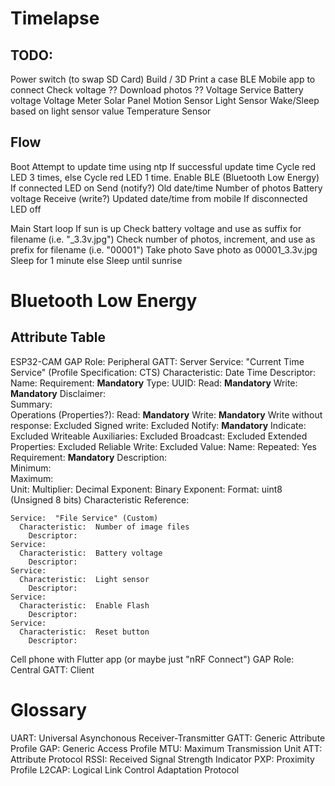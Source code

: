 Timelapse
=========


TODO:
-----
Power switch (to swap SD Card)
Build / 3D Print a case
BLE
  Mobile app to connect
    Check voltage ??
    Download photos ??
  Voltage Service
    Battery voltage
Voltage Meter
Solar Panel
Motion Sensor
Light Sensor
  Wake/Sleep based on light sensor value
Temperature Sensor


Flow
----
Boot
  Attempt to update time using ntp
    If successful
      update time
      Cycle red LED 3 times, 
    else
      Cycle red LED 1 time.
  Enable BLE (Bluetooth Low Energy)
    If connected
      LED on
      Send (notify?)
        Old date/time
        Number of photos
        Battery voltage
      Receive (write?)
        Updated date/time from mobile
    If disconnected
      LED off


Main
  Start loop
    If sun is up
      Check battery voltage and use as suffix for filename (i.e. "_3.3v.jpg")
      Check number of photos, increment, and use as prefix for filename (i.e. "00001")
      Take photo
        Save photo as 00001_3.3v.jpg
      Sleep for 1 minute
    else
      Sleep until sunrise


Bluetooth Low Energy
====================
Attribute Table
---------------
ESP32-CAM
  GAP Role:  Peripheral
  GATT:  Server
    Service:  "Current Time Service"  (Profile Specification: CTS)
      Characteristic:  Date Time
        Descriptor:  
          Name:
          Requirement:  **Mandatory**
          Type:
          UUID:
          Read:  **Mandatory**
          Write:  **Mandatory**
          Disclaimer:  
          Summary:  
        Operations (Properties?):
          Read:  **Mandatory**
          Write:  **Mandatory**
          Write without response:  Excluded
          Signed write:  Excluded
          Notify:  **Mandatory**
          Indicate:  Excluded
          Writeable Auxiliaries:  Excluded
          Broadcast:  Excluded
          Extended Properties:  Excluded
          Reliable Write:  Excluded
        Value:
          Name:
          Repeated:  Yes
          Requirement:  **Mandatory**
          Description:  
          Minimum:  
          Maximum:  
          Unit:
          Multiplier:
          Decimal Exponent:
          Binary Exponent:
          Format:  uint8  (Unsigned 8 bits)
          Characteristic Reference: 

    Service:  "File Service" (Custom)
      Characteristic:  Number of image files
        Descriptor:  
    Service:  
      Characteristic:  Battery voltage
        Descriptor:  
    Service:  
      Characteristic:  Light sensor
        Descriptor:  
    Service:  
      Characteristic:  Enable Flash
        Descriptor:  
    Service:  
      Characteristic:  Reset button
        Descriptor:  

Cell phone with Flutter app (or maybe just "nRF Connect")
  GAP Role:  Central
  GATT:  Client


Glossary
========
UART:   Universal Asynchonous Receiver-Transmitter
GATT:   Generic Attribute Profile
GAP:    Generic Access Profile
MTU:    Maximum Transmission Unit
ATT:    Attribute Protocol
RSSI:   Received Signal Strength Indicator
PXP:    Proximity Profile
L2CAP:  Logical Link Control Adaptation Protocol
